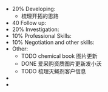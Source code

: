 - 20% Developing:
	- 梳理开拓的思路
- 40 Follow up:
- 20% Investigation:
- 10% Professional Skills:
- 10% Negotiation and other skills:
- Other:
	- TODO chemical book 图片更新
	- DONE 爱采购资质图片更新发小沃
	- TODO 梳理灭蝇剂客户信息
-
-